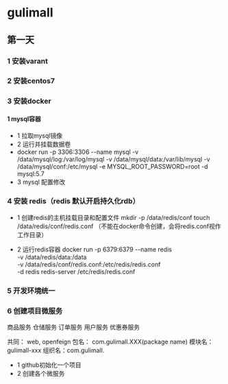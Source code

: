 # gulimall

## 第一天

### 1 安装varant

### 2 安装centos7

### 3 安装docker

#### 1 mysql容器

- 1 拉取mysql镜像
- 2 运行并挂载数据卷
- docker run -p 3306:3306 --name mysql  -v /data/mysql/log:/var/log/mysql  -v /data/mysql/data:/var/lib/mysql  -v /data/mysql/conf:/etc/mysql  -e MYSQL_ROOT_PASSWORD=root  -d mysql:5.7
- 3 mysql 配置修改

### 4 安装 redis（redis 默认开启持久化rdb）

- 1 创建redis的主机挂载目录和配置文件
  mkdir -p /data/redis/conf
  touch /data/redis/conf/redis.conf
  （不能在docker命令创建，会将redis.conf视作工作目录）

- 2 运行redis容器
  docker run -p 6379:6379 --name redis \
  -v /data/redis/data:/data \
  -v /data/redis/conf/redis.conf:/etc/redis/redis.conf \
  -d redis redis-server /etc/redis/redis.conf

### 5 开发环境统一
### 6 创建项目微服务
商品服务
仓储服务
订单服务
用户服务
优惠券服务

共同： web, openfeign
包名： com.gulimall.XXX(package name)
模块名：gulimall-xxx
组织名：com.gulimall.

- 1 github初始化一个项目
- 2 创建各个微服务

